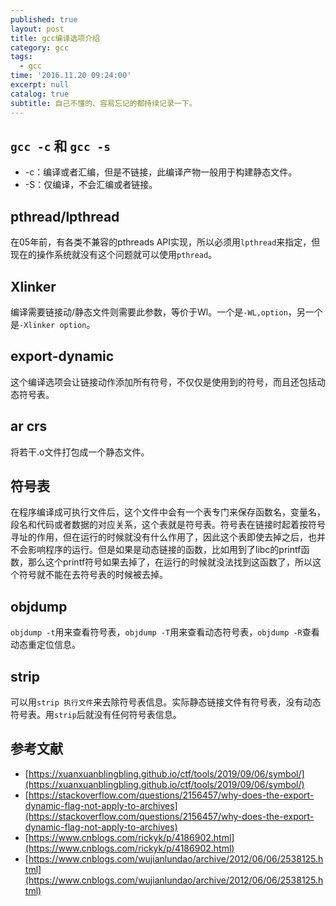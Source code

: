 ```yaml
---
published: true
layout: post
title: gcc编译选项介绍
category: gcc
tags:
  - gcc
time: '2016.11.20 09:24:00'
excerpt: null
catalog: true
subtitle: 自己不懂的、容易忘记的都持续记录一下。
---
```


<!--more-->
## `gcc -c` 和 `gcc -s`
- -c：编译或者汇编，但是不链接，此编译产物一般用于构建静态文件。
- -S：仅编译，不会汇编或者链接。

## pthread/lpthread
在05年前，有各类不兼容的pthreads API实现，所以必须用`lpthread`来指定，但现在的操作系统就没有这个问题就可以使用`pthread`。

## Xlinker
编译需要链接动/静态文件则需要此参数，等价于Wl。一个是`-WL,option`，另一个是`-Xlinker option`。

## export-dynamic
这个编译选项会让链接动作添加所有符号，不仅仅是使用到的符号，而且还包括动态符号表。

## ar crs
将若干.o文件打包成一个静态文件。

## 符号表
在程序编译成可执行文件后，这个文件中会有一个表专门来保存函数名，变量名，段名和代码或者数据的对应关系，这个表就是符号表。符号表在链接时起着按符号寻址的作用，但在运行的时候就没有什么作用了，因此这个表即使去掉之后，也并不会影响程序的运行。但是如果是动态链接的函数，比如用到了libc的printf函数，那么这个printf符号如果去掉了，在运行的时候就没法找到这函数了，所以这个符号就不能在去符号表的时候被去掉。

## objdump
`objdump -t`用来查看符号表，`objdump -T`用来查看动态符号表，`objdump -R`查看动态重定位信息。

## strip
可以用`strip 执行文件`来去除符号表信息。实际静态链接文件有符号表，没有动态符号表。用`strip`后就没有任何符号表信息。

## 参考文献
- [https://xuanxuanblingbling.github.io/ctf/tools/2019/09/06/symbol/](https://xuanxuanblingbling.github.io/ctf/tools/2019/09/06/symbol/)
- [https://stackoverflow.com/questions/2156457/why-does-the-export-dynamic-flag-not-apply-to-archives](https://stackoverflow.com/questions/2156457/why-does-the-export-dynamic-flag-not-apply-to-archives)
- [https://www.cnblogs.com/rickyk/p/4186902.html](https://www.cnblogs.com/rickyk/p/4186902.html)
- [https://www.cnblogs.com/wujianlundao/archive/2012/06/06/2538125.html](https://www.cnblogs.com/wujianlundao/archive/2012/06/06/2538125.html)

